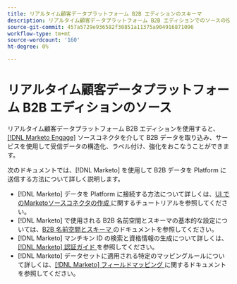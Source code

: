 ```yaml
---
title: リアルタイム顧客データプラットフォーム B2B エディションのスキーマ
description: リアルタイム顧客データプラットフォーム B2B エディションでのソースの役割の概要です。
source-git-commit: 457a5729e936582f30851a11375a904916871096
workflow-type: tm+mt
source-wordcount: '160'
ht-degree: 0%

---
```


# リアルタイム顧客データプラットフォーム B2B エディションのソース

リアルタイム顧客データプラットフォーム B2B エディションを使用すると、[[!DNL Marketo Engage]](../../sources/connectors/adobe-applications/marketo/marketo.md) ソースコネクタを介して B2B データを取り込み、サービスを使用して受信データの構造化、ラベル付け、強化をおこなうことができます。

次のドキュメントでは、[!DNL Marketo] を使用して B2B データを Platform に送信する方法について詳しく説明します。

* [!DNL Marketo] データを Platform に接続する方法について詳しくは、[UI でのMarketoソースコネクタの作成 ](../../sources/tutorials/ui/create/adobe-applications/marketo.md) に関するチュートリアルを参照してください。
* [!DNL Marketo] で使用される B2B 名前空間とスキーマの基本的な設定については、[B2B 名前空間とスキーマ ](../../sources/connectors/adobe-applications/marketo/marketo-namespaces.md) のドキュメントを参照してください。
* [!DNL Marketo] マンチキン ID の検索と資格情報の生成について詳しくは、[[!DNL Marketo]  認証ガイド ](../../sources/connectors/adobe-applications/marketo/marketo-auth.md) を参照してください。
* [!DNL Marketo] データセットに適用される特定のマッピングルールについて詳しくは、[[!DNL Marketo]  フィールドマッピング ](../../sources/connectors/adobe-applications//mapping/marketo.md) に関するドキュメントを参照してください。
